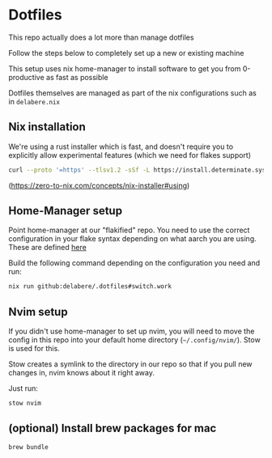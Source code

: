 # Dotfiles
This repo actually does a lot more than manage dotfiles

Follow the steps below to completely set up a new or existing machine


This setup uses nix home-manager to install software to get you from 0-productive as fast as possible

Dotfiles themselves are managed as part of the nix configurations such as in `delabere.nix`

## Nix installation
We're using a rust installer which is fast, and doesn't require you to explicitly allow experimental features (which we need for flakes support)
```sh
curl --proto '=https' --tlsv1.2 -sSf -L https://install.determinate.systems/nix | sh -s -- install
```
(https://zero-to-nix.com/concepts/nix-installer#using)

## Home-Manager setup
Point home-manager at our "flakified" repo. You need to use the correct configuration in your flake syntax depending on what aarch you are using.
These are defined [here](https://github.com/delabere/.dotfiles/blob/89ff1dcf20294a49e08580f7b323e96d47173cec/flake.nix#L34-L37)

Build the following command depending on the configuration you need and run:
```sh
nix run github:delabere/.dotfiles#switch.work
```

## Nvim setup
If you didn't use home-manager to set up nvim, you will need to move the config in this repo into your default home directory (`~/.config/nvim/`).
Stow is used for this.

Stow creates a symlink to the directory in our repo so that if you pull new changes in, nvim knows about it right away.

Just run:
```sh
stow nvim
```

## (optional) Install brew packages for mac
```sh
brew bundle
```
